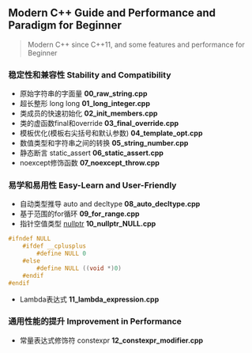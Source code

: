 ## Modern C++ Guide and Performance and Paradigm for Beginner

> Modern C++ since C++11, and some features and performance for Beginner

### 稳定性和兼容性 Stability and Compatibility
- 原始字符串的字面量 **00_raw_string.cpp**
- 超长整形 long long **01_long_integer.cpp**
- 类成员的快速初始化 **02_init_members.cpp**
- 类的虚函数final和override **03_final_override.cpp**
- 模板优化(模板右尖括号和默认参数) **04_template_opt.cpp**
- 数值类型和字符串之间的转换 **05_string_number.cpp**
- 静态断言 static_assert **06_static_assert.cpp**
- noexcept修饰函数 **07_noexcept_throw.cpp**

### 易学和易用性 Easy-Learn and User-Friendly
- 自动类型推导 auto and decltype **08_auto_decltype.cpp**
- 基于范围的for循环 **09_for_range.cpp**
- 指针空值类型 [nullptr](https://subingwen.cn/linux/file-descriptor/) **10_nullptr_NULL.cpp**
```C++
#ifndef NULL
    #ifdef __cplusplus
        #define NULL 0
    #else
        #define NULL ((void *)0)
    #endif
#endif
```
- Lambda表达式 **11_lambda_expression.cpp**

### 通用性能的提升 Improvement in Performance
- 常量表达式修饰符 constexpr **12_constexpr_modifier.cpp**
